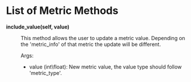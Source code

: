 <!-- loiob5ad08331b0c427299ba79d5ea48ce26 -->

# List of Metric Methods




<dl>
<dt><b>

include\_value\(self, value\)

</b></dt>
<dd>

This method allows the user to update a metric value. Depending on the 'metric\_info' of that metric the update will be different.



</dd>
<dd>

Args:



</dd>
<dd>

-   value \(int\\float\): New metric value, the value type should follow 'metric\_type'.




</dd>
</dl>


